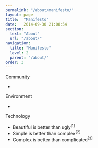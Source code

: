 ```yaml
---
permalink: "/about/manifesto/"
layout: page
title:  "Manifesto"
date:   2014-09-30 21:08:54
section: 
  text: "About"
  url: "/about/"
navigation:
  title: "Manifesto"
  level: 2
  parent: "/about/"
order: 3
---
```

<p>Community</p>
<ul>
  <li></li>
</ul>

<p>Environment</p>
<ul>
  <li></li>
</ul>

<p>Technology</p>
<ul>
  <li>Beautiful is better than ugly<sup>[1]</sup></li>
  <li>Simple is better than complex<sup>[2]</sup></li>
  <li>Complex is better than complicated<sup>[3]</sup></li>
</ul>
